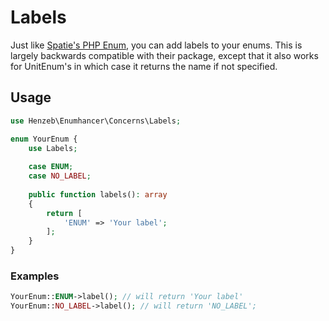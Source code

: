 # Labels

Just like [Spatie's PHP Enum](https://github.com/spatie/enum), you can add labels to 
your enums. This is largely backwards compatible with their package, except that it
also works for UnitEnum's in which case it returns the name if not specified.

## Usage

```php
use Henzeb\Enumhancer\Concerns\Labels;

enum YourEnum {
    use Labels;
    
    case ENUM;
    case NO_LABEL;
    
    public function labels(): array
    {
        return [
            'ENUM' => 'Your label';
        ];
    } 
}
```

### Examples
```php
YourEnum::ENUM->label(); // will return 'Your label'
YourEnum::NO_LABEL->label(); // will return 'NO_LABEL';
```
